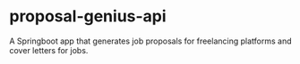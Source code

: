 # proposal-genius-api
A Springboot app that generates job proposals for freelancing platforms and cover letters for jobs.
